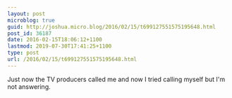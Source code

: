 ```yaml
---
layout: post
microblog: true
guid: http://joshua.micro.blog/2016/02/15/t699127551575195648.html
post_id: 36187
date: 2016-02-15T18:06:12+1100
lastmod: 2019-07-30T17:41:25+1100
type: post
url: /2016/02/15/t699127551575195648.html
---
```

Just now the TV producers called me and now I tried calling myself but I'm not answering.
